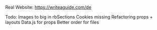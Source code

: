Real Website: https://writeaguide.com/de

Todo: 
Images to big in rbSections
Cookies missing
Refactoring props + layouts
Data.js for props
Better order for files
